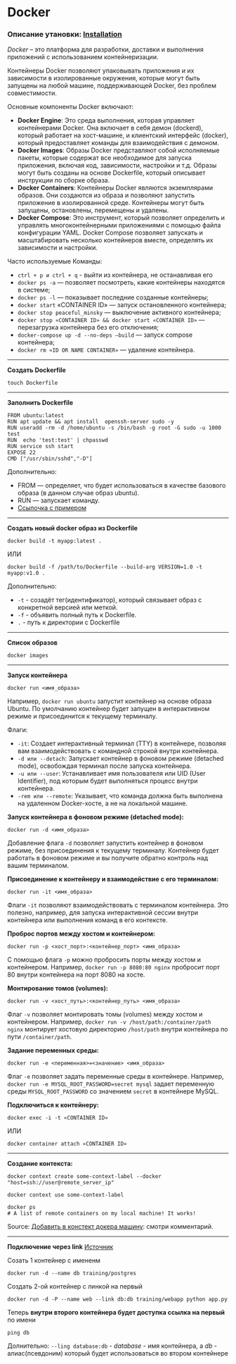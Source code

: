 # Docker

### Описание утановки: [Installation](/install/readme.md)

*Docker* – это платформа для разработки, доставки и выполнения приложений с использованием контейнеризации.

Контейнеры Docker позволяют упаковывать приложения и их зависимости в изолированные окружения, которые могут быть запущены на любой машине, поддерживающей Docker, без проблем совместимости.

Основные компоненты Docker включают:
- **Docker Engine**: Это среда выполнения, которая управляет контейнерами Docker. Она включает в себя демон (dockerd), который работает на хост-машине, и клиентский интерфейс (docker), который предоставляет команды для взаимодействия с демоном.
- **Docker Images**: Образы Docker представляют собой исполняемые пакеты, которые содержат все необходимое для запуска приложения, включая код, зависимости, настройки и т.д. Образы могут быть созданы на основе Dockerfile, который описывает инструкции по сборке образа.
- **Docker Containers**: Контейнеры Docker являются экземплярами образов. Они создаются из образа и позволяют запустить приложение в изолированной среде. Контейнеры могут быть запущены, остановлены, перемещены и удалены.
- **Docker Compose**: Это инструмент, который позволяет определить и управлять многоконтейнерными приложениями с помощью файла конфигурации YAML. Docker Compose позволяет запускать и масштабировать несколько контейнеров вместе, определять их зависимости и настройки.

Часто используемые Команды:
- `ctrl + p и ctrl + q` - выйти из контейнера, не останавливая его
- `docker ps -a` — позволяет посмотреть, какие контейнеры находятся в системе;
- `docker ps -l` — показывает последние созданные контейнеры;
- `docker start` «CONTAINER ID» — запуск остановленного контейнера;
- `docker stop peaceful_minsky` — выключение активного контейнера;
- `docker stop «CONTAINER ID» && docker start «CONTAINER ID»` — перезагрузка контейнера без его отключения;
- `docker-compose up -d --no-deps –build` — запуск compose контейнера;
- `docker rm «ID OR NAME CONTAINER»` — удаление контейнера.
---
**Создать Dockerfile**
```
touch Dockerfile
```
---

**Заполнить Dockerfile**
```
FROM ubuntu:latest
RUN apt update && apt install  openssh-server sudo -y
RUN useradd -rm -d /home/ubuntu -s /bin/bash -g root -G sudo -u 1000 test
RUN  echo 'test:test' | chpasswd
RUN service ssh start
EXPOSE 22
CMD ["/usr/sbin/sshd","-D"]
```
Дополнительно:
- FROM — определяет, что будет использоваться в качестве базового образа (в данном случае образ ubuntu).
- RUN — запускает команду.
- [Ссылочка с примером](https://dev.to/s1ntaxe770r/how-to-setup-ssh-within-a-docker-container-i5i)
---
**Создать новый docker образ из Dockerfile**
```
docker build -t myapp:latest .
```
ИЛИ
```
docker build -f /path/to/Dockerfile --build-arg VERSION=1.0 -t myapp:v1.0 .
```

Дополнительно:
- `-t` -  созадёт тег(идентификатор), который связывает образ с конкретной версией или меткой.
- `-f` -  объявить полный путь к Dockerfile.
- `.` - путь к директории с Dockerfile
---

**Список образов**
```
docker images
```
---

**Запуск контейнера**

```
docker run <имя_образа>
```

Например, `docker run ubuntu` запустит контейнер на основе образа Ubuntu. По умолчанию контейнер будет запущен в интерактивном режиме и присоединится к текущему терминалу.

Флаги:
- `-it`: Создает интерактивный терминал (TTY) в контейнере, позволяя вам взаимодействовать с командной строкой внутри контейнера.
- `-d или --detach`: Запускает контейнер в фоновом режиме (detached mode), освобождая терминал после запуска контейнера.
- `-u или --user`: Устанавливает имя пользователя или UID (User Identifier), под которым будет выполняться процесс внутри контейнера.
- `-rem или --remote`: Указывает, что команда должна быть выполнена на удаленном Docker-хосте, а не на локальной машине.

**Запуск контейнера в фоновом режиме (detached mode):**

```
docker run -d <имя_образа>
```

Добавление флага `-d` позволяет запустить контейнер в фоновом режиме, без присоединения к текущему терминалу. Контейнер будет работать в фоновом режиме и вы получите обратно контроль над вашим терминалом.

**Присоединение к контейнеру и взаимодействие с его терминалом:**

```
docker run -it <имя_образа>
```

Флаги `-it` позволяют взаимодействовать с терминалом контейнера. Это полезно, например, для запуска интерактивной сессии внутри контейнера или выполнения команд в его контексте.

**Проброс портов между хостом и контейнером:**

```
docker run -p <хост_порт>:<контейнер_порт> <имя_образа>
```

С помощью флага `-p` можно пробросить порты между хостом и контейнером. Например, `docker run -p 8080:80 nginx` пробросит порт 80 внутри контейнера на порт 8080 на хосте.

**Монтирование томов (volumes):**

```
docker run -v <хост_путь>:<контейнер_путь> <имя_образа>
```

Флаг `-v` позволяет монтировать томы (volumes) между хостом и контейнером. Например, `docker run -v /host/path:/container/path nginx` монтирует хостовую директорию `/host/path` внутри контейнера по пути `/container/path`.

**Задание переменных среды:**

```
docker run -e <переменная>=<значение> <имя_образа>
```

Флаг `-e` позволяет задать переменные среды в контейнере. Например, `docker run -e MYSQL_ROOT_PASSWORD=secret mysql` задает переменную среды `MYSQL_ROOT_PASSWORD` со значением `secret` в контейнере MySQL.

**Подключиться к контейнеру:**

```
docker exec -i -t «CONTAINER ID»
```
ИЛИ
```
docker container attach «CONTAINER ID»
```

---

**Создание контекста:**

```
docker context create some-context-label --docker "host=ssh://user@remote_server_ip"

docker context use some-context-label

docker ps
# A list of remote containers on my local machine! It works!
```

Source: [Добавить в констект докера машину](https://stackoverflow.com/questions/60425053/vs-code-connect-a-docker-container-in-a-remote-server): смотри комментарий.

---
**Подключение через link**
[Источник](https://docs.docker.com/network/links/)

Созать 1 контейнер с имененм

```
docker run -d --name db training/postgres
```
Создать 2-ой контейнер с линкой на первый

```
docker run -d -P --name web --link db:db training/webapp python app.py
```
Теперь **внутри второго контейнера будет доступка ссылка на первый** по имени
```
ping db
```
Долнительно:
`--ling database:db` - *database* - имя контейнера, а *db* - алиас(псевдоним) который будет использоваться во втором контейнере

